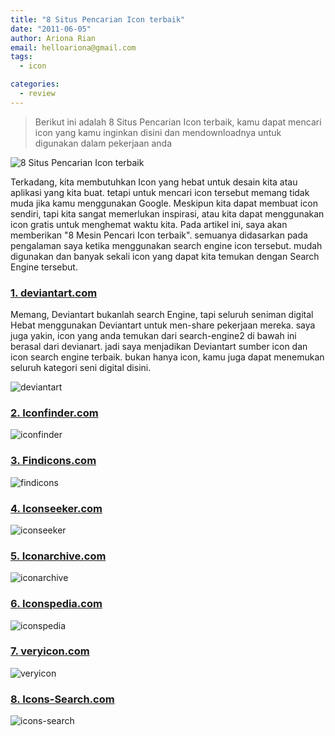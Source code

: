 ```yaml
---
title: "8 Situs Pencarian Icon terbaik"
date: "2011-06-05"
author: Ariona Rian
email: helloariona@gmail.com
tags: 
  - icon

categories: 
  - review
---
```


> Berikut ini adalah 8 Situs Pencarian Icon terbaik, kamu dapat mencari icon yang kamu inginkan disini dan mendownloadnya untuk digunakan dalam pekerjaan anda

![8 Situs Pencarian Icon terbaik](./images/8bestise.jpg)

Terkadang, kita membutuhkan Icon yang hebat untuk desain kita atau aplikasi yang kita buat. tetapi untuk mencari icon tersebut memang tidak muda jika kamu menggunakan Google. Meskipun kita dapat membuat icon sendiri, tapi kita sangat memerlukan inspirasi, atau kita dapat menggunakan icon gratis untuk menghemat waktu kita. Pada artikel ini, saya akan memberikan "8 Mesin Pencari Icon terbaik". semuanya didasarkan pada pengalaman saya ketika menggunakan search engine icon tersebut. mudah digunakan dan banyak sekali icon yang dapat kita temukan dengan Search Engine tersebut.

### [1\. deviantart.com](http://deviantart.com)

Memang, Deviantart bukanlah search Engine, tapi seluruh seniman digital Hebat menggunakan Deviantart untuk men-share pekerjaan mereka. saya juga yakin, icon yang anda temukan dari search-engine2 di bawah ini berasal dari devianart. jadi saya menjadikan Deviantart sumber icon dan icon search engine terbaik. bukan hanya icon, kamu juga dapat menemukan seluruh kategori seni digital disini.

![deviantart](./images/deviantart.jpg)

### [2\. Iconfinder.com](http://iconfinder.com)

![iconfinder](./images/iconfinder.jpg)

### [3\. Findicons.com](http://findicons.com)

![findicons](./images/findicons.jpg)

### [4\. Iconseeker.com](http://iconseeker.com)

![iconseeker](./images/iconseeker.jpg)

### [5\. Iconarchive.com](http://iconarchive.com)

![iconarchive](./images/iconarchive.jpg)

### [6\. Iconspedia.com](http://iconspedia.com)

![iconspedia](./images/iconspedia.jpg)

### [7\. veryicon.com](http://veryicon.com)

![veryicon](./images/veryicon.jpg)

### [8\. Icons-Search.com](http://icons-search.com)

![icons-search](./images/icons-search.jpg)
